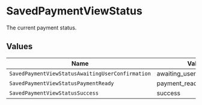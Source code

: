 # SavedPaymentViewStatus

The current payment status.


## Values

| Name                                             | Value                                            |
| ------------------------------------------------ | ------------------------------------------------ |
| `SavedPaymentViewStatusAwaitingUserConfirmation` | awaiting_user_confirmation                       |
| `SavedPaymentViewStatusPaymentReady`             | payment_ready                                    |
| `SavedPaymentViewStatusSuccess`                  | success                                          |